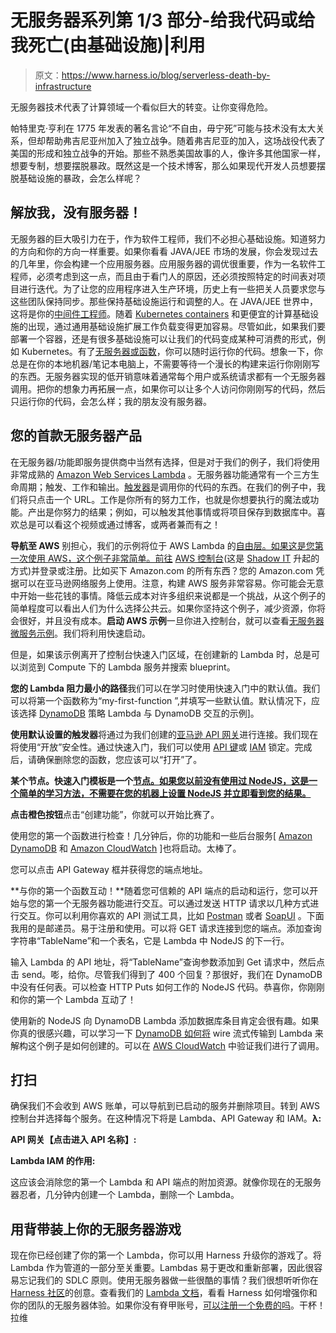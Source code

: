 # 无服务器系列第 1/3 部分-给我代码或给我死亡(由基础设施)|利用

> 原文：<https://www.harness.io/blog/serverless-death-by-infrastructure>

无服务器技术代表了计算领域一个看似巨大的转变。让你变得危险。

帕特里克·亨利在 1775 年发表的著名言论“不自由，毋宁死”可能与技术没有太大关系，但却帮助弗吉尼亚州加入了独立战争。随着弗吉尼亚的加入，这场战役代表了美国的形成和独立战争的开始。那些不熟悉美国故事的人，像许多其他国家一样，想要专制，想要摆脱暴政。既然这是一个技术博客，那么如果现代开发人员想要摆脱基础设施的暴政，会怎么样呢？

## 解放我，没有服务器！

无服务器的巨大吸引力在于，作为软件工程师，我们不必担心基础设施。知道努力的方向和你的方向一样重要。如果你看看 JAVA/JEE 市场的发展，你会发现过去的几年里，你会构建一个应用服务器。应用服务器的调优很重要，作为一名软件工程师，必须考虑到这一点，而且由于看门人的原因，还必须按照特定的时间表对项目进行迭代。为了让您的应用程序进入生产环境，历史上有一些把关人员要求您与这些团队保持同步。那些保持基础设施运行和调整的人。在 JAVA/JEE 世界中，这将是你的[中间件工程师](https://en.wikipedia.org/wiki/Middleware_analyst)。随着 [Kubernetes containers](https://harness.io/blog/what-is-kubernetes-container/) 和更便宜的计算基础设施的出现，通过通用基础设施扩展工作负载变得更加容易。尽管如此，如果我们要部署一个容器，还是有很多基础设施可以让我们的代码变成某种可消费的形式，例如 Kubernetes。有了[无服务器或函数](https://harness.io/blog/dude-wheres-my-server-ci-cd-for-serverless/)，你可以随时运行你的代码。想象一下，你总是在你的本地机器/笔记本电脑上，不需要等待一个漫长的构建来运行你刚刚写的东西。无服务器实现的低开销意味着通常每个用户或系统请求都有一个无服务器调用。把你的想象力再拓展一点，如果你可以让多个人访问你刚刚写的代码，然后只运行你的代码，会怎么样；我的朋友没有服务器。

## 您的首款无服务器产品

在无服务器/功能即服务提供商中当然有选择，但是对于我们的例子，我们将使用非常成熟的 [Amazon Web Services Lambda](https://aws.amazon.com/lambda/) 。无服务器功能通常有一个三方生命周期；触发、工作和输出。[触发器](https://docs.aws.amazon.com/lambda/latest/dg/lambda-services.html#intro-core-components-event-sources)是调用你的代码的东西。在我们的例子中，我们将只点击一个 URL。工作是你所有的努力工作，也就是你想要执行的魔法或功能。产出是你努力的结果；例如，可以触发其他事情或将项目保存到数据库中。喜欢总是可以看这个视频或通过博客，或两者兼而有之！

**导航至 AWS** 别担心，我们的示例将位于 AWS Lambda 的[自由层。如果这是您第一次使用 AWS，这个例子非常简单。前往](https://aws.amazon.com/lambda/pricing/) [AWS 控制台](https://aws.amazon.com/console/)(这是 [Shadow IT](https://www.gartner.com/it-glossary/shadow) 升起的方式)并登录或注册。比如买下 Amazon.com 的所有东西？您的 Amazon.com 凭据可以在亚马逊网络服务上使用。注意，构建 AWS 服务非常容易。你可能会无意中开始一些花钱的事情。降低云成本对许多组织来说都是一个挑战，从这个例子的简单程度可以看出人们为什么选择公共云。如果你坚持这个例子，减少资源，你将会很好，并且没有成本。**启动 AWS 示例**一旦你进入控制台，就可以查看[无服务器微服务示例](https://console.aws.amazon.com/lambda/home?#/create/configure-triggers?bp=microservice-http-endpoint&quickstart=true)。我们将利用快速启动。

但是，如果该示例离开了控制台快速入门区域，在创建新的 Lambda 时，总是可以浏览到 Compute 下的 Lambda 服务并搜索 blueprint。

**您的 Lambda 阻力最小的路径**我们可以在学习时使用快速入门中的默认值。我们可以将第一个函数称为“my-first-function ”,并填写一些默认值。默认情况下，应该选择 [DynamoDB](https://aws.amazon.com/dynamodb/) 策略 Lambda 与 DynamoDB 交互的示例]。

**使用默认设置的触发器**将通过为我们创建的[亚马逊 API 网关](https://aws.amazon.com/api-gateway/)进行连接。我们现在将使用“开放”安全性。通过快速入门，我们可以使用 [API 键](https://docs.aws.amazon.com/apigateway/latest/developerguide/api-gateway-setup-api-key-with-console.html)或 [IAM](https://aws.amazon.com/iam/) 锁定。完成后，请确保删除您的函数，您应该可以“打开”了。

**某个节点。快速入门模板是一个[节点。如果您以前没有使用过 NodeJS，这是一个简单的学习方法，不需要在您的机器上设置 NodeJS 并立即看到您的结果。](https://docs.aws.amazon.com/lambda/latest/dg/programming-model.html)**

**点击橙色按钮**点击“创建功能”，你就可以开始比赛了。

使用您的第一个函数进行检查！几分钟后，你的功能和一些后台服务[ [Amazon DynamoDB](https://aws.amazon.com/dynamodb/) 和 [Amazon CloudWatch](https://aws.amazon.com/cloudwatch/) ]也将启动。太棒了。

您可以点击 API Gateway 框并获得您的端点地址。

**与你的第一个函数互动！**随着您可信赖的 API 端点的启动和运行，您可以开始与您的第一个无服务器功能进行交互。可以通过发送 HTTP 请求以几种方式进行交互。你可以利用你喜欢的 API 测试工具，比如 [Postman](https://www.getpostman.com) 或者 [SoapUI](https://www.soapui.org/) 。下面我用的是邮递员。易于注册和使用。可以将 GET 请求连接到您的端点。添加查询字符串“TableName”和一个表名，它是 Lambda 中 NodeJS 的下一行。

输入 Lambda 的 API 地址，将“TableName”查询参数添加到 Get 请求中，然后点击 send。嘭，给你。尽管我们得到了 400 个回复？那很好，我们在 DynamoDB 中没有任何表。可以检查 HTTP Puts 如何工作的 NodeJS 代码。恭喜你，你刚刚和你的第一个 Lambda 互动了！

使用新的 NodeJS 向 DynamoDB Lambda 添加数据库条目肯定会很有趣。如果你真的很感兴趣，可以学习一下 [DynamoDB 如何将](https://docs.aws.amazon.com/lambda/latest/dg/with-ddb-example.html#with-ddb-create-buckets) wire 流式传输到 Lambda 来解构这个例子是如何创建的。可以在 [AWS CloudWatch](https://aws.amazon.com/cloudwatch/) 中验证我们进行了调用。

## 打扫

确保我们不会收到 AWS 账单，可以导航到已启动的服务并删除项目。转到 AWS 控制台并选择每个服务。在这种情况下将是 Lambda、API Gateway 和 IAM。**λ:**

**API 网关【点击进入 API 名称】:**

**Lambda IAM 的作用:**

这应该会消除您的第一个 Lambda 和 API 端点的附加资源。就像你现在的无服务器忍者，几分钟内创建一个 Lambda，删除一个 Lambda。

## 用背带装上你的无服务器游戏

现在你已经创建了你的第一个 Lambda，你可以用 Harness 升级你的游戏了。将 Lambda 作为管道的一部分至关重要。Lambdas 易于更改和重新部署，因此很容易忘记我们的 SDLC 原则。使用无服务器做一些很酷的事情？我们很想听听你在 [Harness 社区](https://community.harness.io/)的创意。查看我们的 [Lambda 文档](https://developer.harness.io/docs/first-gen/first-gen-quickstarts/aws-lambda-deployments/)，看看 Harness 如何增强你和你的团队的无服务器体验。如果你没有脊甲账号，[可以注册一个免费的吗](https://harness.io/try-continuous-delivery-as-a-service-for-free/)。干杯！拉维